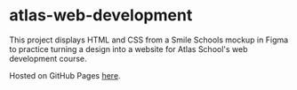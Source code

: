 # atlas-web-development
This project displays HTML and CSS from a Smile Schools mockup in Figma to practice turning a design into a website for Atlas School's web development course.

Hosted on GitHub Pages [here](https://kelciatkinson.github.io/atlas-web-development/css_advanced/index.html
).